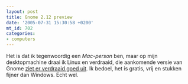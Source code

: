 ```yaml
---
layout: post
title: Gnome 2.12 preview
date: '2005-07-31 15:30:58 +0200'
mt_id: 702
categories:
- computers
---
```

Het is dat ik tegenwoordig een <em>Mac-person</em> ben, maar op mijn desktopmachine draai ik Linux en verdraaid, die aankomende versie van Gnome <a href="http://www.gnome.org/~davyd/gnome-2-12/">ziet er verdraaid goed uit</a>. Ik bedoel, het is gratis, vrij en stukken fijner dan Windows. Echt wel.
